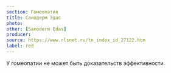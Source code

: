 ```yaml
---
section: Гомеопатия
title: Санодерм Эдас
photo: 
other: [Sanoderm Edas]
producer: 
source: https://www.rlsnet.ru/tn_index_id_27122.htm
label: red
---
```


У гомеопатии не может быть доказательств эффективности.

